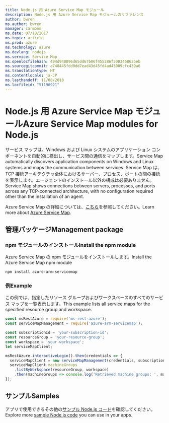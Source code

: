 ```yaml
---
title: Node.js 用 Azure Service Map モジュール
description: Node.js 用 Azure Service Map モジュールのリファレンス
author: bwren
ms.author: bwren
manager: carmonm
ms.date: 07/18/2017
ms.topic: article
ms.prod: azure
ms.technology: azure
ms.devlang: nodejs
ms.service: Service Map
ms.openlocfilehash: 494d948896d65dd67b06f455386f500346862beb
ms.sourcegitcommit: a748445fdd0dd7ead43d45fd4ad45009cfc439a6
ms.translationtype: HT
ms.contentlocale: ja-JP
ms.lasthandoff: 11/08/2018
ms.locfileid: "51190921"
---
```

# <a name="azure-service-map-modules-for-nodejs"></a><span data-ttu-id="0955d-103">Node.js 用 Azure Service Map モジュール</span><span class="sxs-lookup"><span data-stu-id="0955d-103">Azure Service Map modules for Node.js</span></span>

<span data-ttu-id="0955d-104">サービス マップは、Windows および Linux システムのアプリケーション コンポーネントを自動的に検出し、サービス間の通信をマップします。</span><span class="sxs-lookup"><span data-stu-id="0955d-104">Service Map automatically discovers application components on Windows and Linux systems and maps the communication between services.</span></span> <span data-ttu-id="0955d-105">Service Map は、TCP 接続アーキテクチャ全体におけるサーバー、プロセス、ポートの間の接続を表示します。エージェントのインストール以外の構成は必要ありません。</span><span class="sxs-lookup"><span data-stu-id="0955d-105">Service Map shows connections between servers, processes, and ports across any TCP-connected architecture, with no configuration required other than the installation of an agent.</span></span>

<span data-ttu-id="0955d-106">Azure Service Map の詳細については、[こちら](https://docs.microsoft.com/azure/operations-management-suite/operations-management-suite-service-map)を参照してください。</span><span class="sxs-lookup"><span data-stu-id="0955d-106">Learn more about [Azure Service Map](https://docs.microsoft.com/azure/operations-management-suite/operations-management-suite-service-map).</span></span>

## <a name="management-package"></a><span data-ttu-id="0955d-107">管理パッケージ</span><span class="sxs-lookup"><span data-stu-id="0955d-107">Management package</span></span>

### <a name="install-the-npm-module"></a><span data-ttu-id="0955d-108">npm モジュールのインストール</span><span class="sxs-lookup"><span data-stu-id="0955d-108">Install the npm module</span></span>

<span data-ttu-id="0955d-109">Azure Service Map の npm モジュールをインストールします。</span><span class="sxs-lookup"><span data-stu-id="0955d-109">Install the Azure Service Map npm module</span></span>

```bash
npm install azure-arm-servicemap
```

### <a name="example"></a><span data-ttu-id="0955d-110">例</span><span class="sxs-lookup"><span data-stu-id="0955d-110">Example</span></span>

<span data-ttu-id="0955d-111">この例では、指定したリソース グループおよびワークスペースのすべてのサービス マップを一覧表示します。</span><span class="sxs-lookup"><span data-stu-id="0955d-111">This example lists all service maps for the specified resource group and workspace.</span></span>

```javascript
const msRestAzure = require('ms-rest-azure');
const serviceMapManagement = require('azure-arm-servicemap');

const subscriptionId = 'your-subscription-id';
const resourceGroup = 'your-resource-group';
const workspace = 'your-workspace';
let serviceMapClient;

msRestAzure.interactiveLogin().then(credentials => {
  serviceMapClient = new serviceMapManagement(credentials, subscriptionId);
  serviceMapClient.machineGroups
    .listByWorkspace(resourceGroup, workspace)
    .then(machineGroups => console.log('Retrieved machine groups: ', machineGroups));
});
```

## <a name="samples"></a><span data-ttu-id="0955d-112">サンプル</span><span class="sxs-lookup"><span data-stu-id="0955d-112">Samples</span></span>

<span data-ttu-id="0955d-113">アプリで使用できるその他の[サンプル Node.js コード](https://azure.microsoft.com/resources/samples/?platform=nodejs)を確認してください。</span><span class="sxs-lookup"><span data-stu-id="0955d-113">Explore more [sample Node.js code](https://azure.microsoft.com/resources/samples/?platform=nodejs) you can use in your apps.</span></span>
